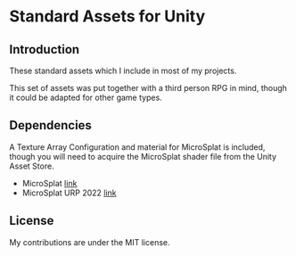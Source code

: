 # Standard Assets for Unity

## Introduction

These standard assets which I include in most of my projects.

This set of assets was put together with a third person RPG in mind, though it could be adapted for other game types.

## Dependencies

A Texture Array Configuration and material for MicroSplat is included, though you will need to acquire the MicroSplat shader file from the Unity Asset Store.

- MicroSplat [link](https://assetstore.unity.com/packages/tools/terrain/microsplat-96478)
- MicroSplat URP 2022 [link](https://assetstore.unity.com/packages/tools/terrain/microsplat-urp-2022-support-244845)

## License

My contributions are under the MIT license.